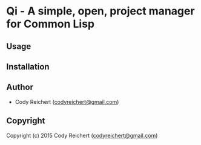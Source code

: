 # Qi - A simple, open, project manager for Common Lisp

## Usage

## Installation

## Author

* Cody Reichert (codyreichert@gmail.com)

## Copyright

Copyright (c) 2015 Cody Reichert (codyreichert@gmail.com)
